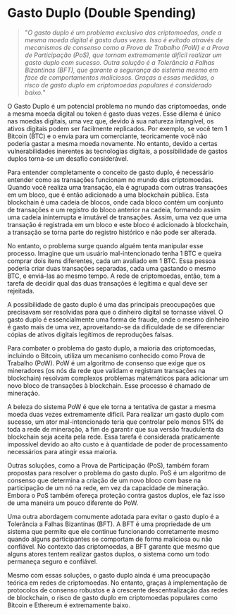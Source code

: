 # Gasto Duplo (Double Spending)

>"*O gasto duplo é um problema exclusivo das criptomoedas, onde a mesma moeda digital é gasta duas vezes. Isso é evitado através de mecanismos de consenso como a Prova de Trabalho (PoW) e a Prova de Participação (PoS), que tornam extremamente difícil realizar um gasto duplo com sucesso. Outra solução é a Tolerância a Falhas Bizantinas (BFT), que garante a segurança do sistema mesmo em face de comportamentos maliciosos. Graças a essas medidas, o risco de gasto duplo em criptomoedas populares é considerado baixo.*"

O Gasto Duplo é um potencial problema no mundo das criptomoedas, onde a mesma moeda digital ou token é gasto duas vezes. Esse dilema é único nas moedas digitais, uma vez que, devido à sua natureza intangível, os ativos digitais podem ser facilmente replicados. Por exemplo, se você tem 1 Bitcoin (BTC) e o envia para um comerciante, teoricamente você não poderia gastar a mesma moeda novamente. No entanto, devido a certas vulnerabilidades inerentes às tecnologias digitais, a possibilidade de gastos duplos torna-se um desafio considerável.

Para entender completamente o conceito de gasto duplo, é necessário entender como as transações funcionam no mundo das criptomoedas. Quando você realiza uma transação, ela é agrupada com outras transações em um bloco, que é então adicionado a uma blockchain pública. Esta blockchain é uma cadeia de blocos, onde cada bloco contém um conjunto de transações e um registro do bloco anterior na cadeia, formando assim uma cadeia ininterrupta e imutável de transações. Assim, uma vez que uma transação é registrada em um bloco e este bloco é adicionado à blockchain, a transação se torna parte do registro histórico e não pode ser alterada.

No entanto, o problema surge quando alguém tenta manipular esse processo. Imagine que um usuário mal-intencionado tenha 1 BTC e queira comprar dois itens diferentes, cada um avaliado em 1 BTC. Essa pessoa poderia criar duas transações separadas, cada uma gastando o mesmo BTC, e enviá-las ao mesmo tempo. A rede de criptomoedas, então, tem a tarefa de decidir qual das duas transações é legítima e qual deve ser rejeitada.

A possibilidade de gasto duplo é uma das principais preocupações que precisavam ser resolvidas para que o dinheiro digital se tornasse viável. O gasto duplo é essencialmente uma forma de fraude, onde o mesmo dinheiro é gasto mais de uma vez, aproveitando-se da dificuldade de se diferenciar cópias de ativos digitais legítimos de reproduções falsas.

Para combater o problema do gasto duplo, a maioria das criptomoedas, incluindo o Bitcoin, utiliza um mecanismo conhecido como Prova de Trabalho (PoW). PoW é um algoritmo de consenso que exige que os mineradores (os nós da rede que validam e registram transações na blockchain) resolvam complexos problemas matemáticos para adicionar um novo bloco de transações à blockchain. Esse processo é chamado de mineração.

A beleza do sistema PoW é que ele torna a tentativa de gastar a mesma moeda duas vezes extremamente difícil. Para realizar um gasto duplo com sucesso, um ator mal-intencionado teria que controlar pelo menos 51% de toda a rede de mineração, a fim de garantir que sua versão fraudulenta da blockchain seja aceita pela rede. Essa tarefa é considerada praticamente impossível devido ao alto custo e à quantidade de poder de processamento necessários para atingir essa maioria.

Outras soluções, como a Prova de Participação (PoS), também foram propostas para resolver o problema do gasto duplo. PoS é um algoritmo de consenso que determina a criação de um novo bloco com base na participação de um nó na rede, em vez da capacidade de mineração. Embora o PoS também ofereça proteção contra gastos duplos, ele faz isso de uma maneira um pouco diferente do PoW.

Uma outra abordagem comumente adotada para evitar o gasto duplo é a Tolerância a Falhas Bizantinas (BFT). A BFT é uma propriedade de um sistema que permite que ele continue funcionando corretamente mesmo quando alguns participantes se comportam de forma maliciosa ou não confiável. No contexto das criptomoedas, a BFT garante que mesmo que alguns atores tentem realizar gastos duplos, o sistema como um todo permaneça seguro e confiável.

Mesmo com essas soluções, o gasto duplo ainda é uma preocupação teórica em redes de criptomoedas. No entanto, graças à implementação de protocolos de consenso robustos e à crescente descentralização das redes de blockchain, o risco de gasto duplo em criptomoedas populares como Bitcoin e Ethereum é extremamente baixo.
